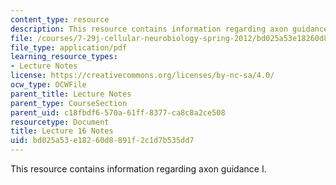 ```yaml
---
content_type: resource
description: This resource contains information regarding axon guidance I.
file: /courses/7-29j-cellular-neurobiology-spring-2012/bd025a53e18260d8891f2c1d7b535dd7_MIT7_29JS12_lecture16.pdf
file_type: application/pdf
learning_resource_types:
- Lecture Notes
license: https://creativecommons.org/licenses/by-nc-sa/4.0/
ocw_type: OCWFile
parent_title: Lecture Notes
parent_type: CourseSection
parent_uid: c18fbdf6-570a-61ff-8377-ca8c8a2ce508
resourcetype: Document
title: Lecture 16 Notes
uid: bd025a53-e182-60d8-891f-2c1d7b535dd7
---
```

This resource contains information regarding axon guidance I.